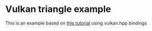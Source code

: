 # Vulkan triangle example
This is an example based on [this tutorial](https://vulkan-tutorial.com/code/swap_chain_recreation.cpp) using vulkan.hpp bindings

